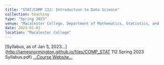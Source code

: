 ```yaml
---
title: "STAT/COMP 112: Introduction to Data Science"
collection: teaching
type: "Spring 2023"
venue: "Macalester College, Department of Mathematics, Statistics, and Computer Science"
date: 2023-01-01
location: "Macalester College"
---
```


[Syllabus, as of Jan 5, 2023...](http://jamesnormington.github.io/files/COMP_STAT 112 Spring 2023 Syllabus.pdf)
[...Course Website...](http://jamesnormington.github.io/112_spring_2023)